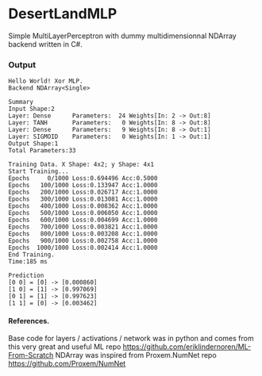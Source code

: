 # DesertLandMLP
Simple MultiLayerPerceptron with dummy multidimensionnal NDArray backend written in C#.

### Output

```
Hello World! Xor MLP.
Backend NDArray<Single>

Summary
Input Shape:2
Layer: Dense      Parameters:  24 Weights[In: 2 -> Out:8]
Layer: TANH       Parameters:   0 Weights[In: 8 -> Out:8]
Layer: Dense      Parameters:   9 Weights[In: 8 -> Out:1]
Layer: SIGMOID    Parameters:   0 Weights[In: 1 -> Out:1]
Output Shape:1
Total Parameters:33

Training Data. X Shape: 4x2; y Shape: 4x1
Start Training...
Epochs     0/1000 Loss:0.694496 Acc:0.5000
Epochs   100/1000 Loss:0.133947 Acc:1.0000
Epochs   200/1000 Loss:0.026717 Acc:1.0000
Epochs   300/1000 Loss:0.013081 Acc:1.0000
Epochs   400/1000 Loss:0.008362 Acc:1.0000
Epochs   500/1000 Loss:0.006050 Acc:1.0000
Epochs   600/1000 Loss:0.004699 Acc:1.0000
Epochs   700/1000 Loss:0.003821 Acc:1.0000
Epochs   800/1000 Loss:0.003208 Acc:1.0000
Epochs   900/1000 Loss:0.002758 Acc:1.0000
Epochs  1000/1000 Loss:0.002414 Acc:1.0000
End Training.
Time:185 ms

Prediction
[0 0] = [0] -> [0.000860]
[1 0] = [1] -> [0.997069]
[0 1] = [1] -> [0.997623]
[1 1] = [0] -> [0.003462]
```

#### References.
Base code for layers / activations / network was in python and comes from this very great and useful ML repo https://github.com/eriklindernoren/ML-From-Scratch
NDArray was inspired from Proxem.NumNet repo https://github.com/Proxem/NumNet